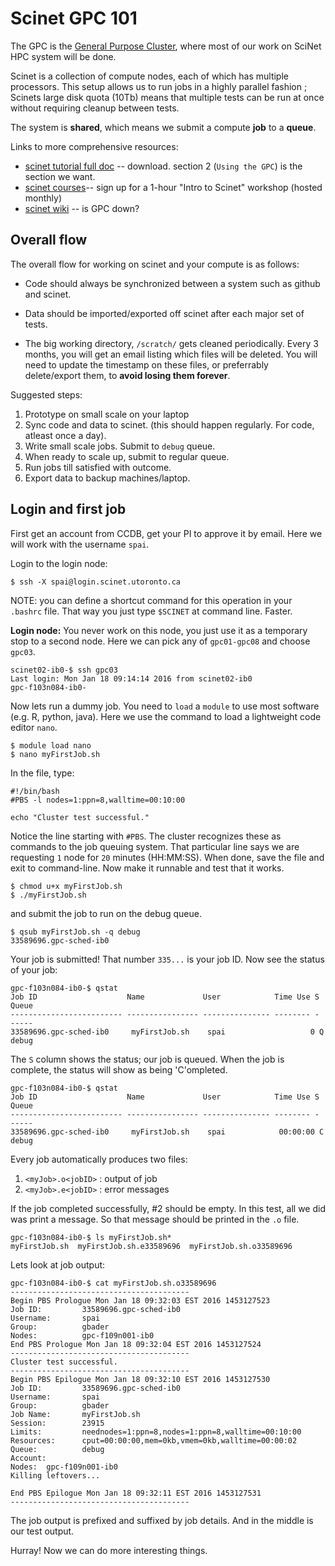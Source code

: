 # Scinet GPC 101

The GPC is the [General Purpose Cluster](https://wiki.scinet.utoronto.ca/wiki/index.php/GPC_Quickstart), where most of our work on SciNet HPC system will be done.

Scinet is a collection of compute nodes, each of which has multiple processors. This setup allows us to run jobs in a highly parallel fashion ; Scinets large disk quota (10Tb) means that multiple tests can be run at once without requiring cleanup between tests.

The system is **shared**, which means we submit a compute **job** to a **queue**. 


Links to more comprehensive resources:

* [scinet tutorial full doc](https://wiki.scinet.utoronto.ca/wiki/images/5/54/SciNet_Tutorial.pdf) -- download. section 2 (`Using the GPC`) is the section we want.
* [scinet courses](https://support.scinet.utoronto.ca/education/browse.php)-- sign up for a 1-hour "Intro to Scinet" workshop (hosted monthly)
* [scinet wiki](https://wiki.scinet.utoronto.ca/)  -- is GPC down?

## Overall flow

The overall flow for working on scinet and your compute is as follows:

* Code should always be synchronized between a system such as github and scinet. 

* Data should be imported/exported off scinet after each major set of tests. 
* The big working directory, `/scratch/` gets cleaned periodically. Every 3 months, you will get an email listing which files will be deleted. You will need to update the timestamp on these files, or preferrably delete/export them, to **avoid losing them forever**.

Suggested steps:

1. Prototype on small scale on your laptop
2. Sync code and data to scinet. (this should happen regularly. For code, atleast once a day).
3. Write small scale jobs. Submit to `debug` queue. 
4. When ready to scale up, submit to regular queue.
5. Run jobs till satisfied with outcome.
6. Export data to backup machines/laptop.

## Login and first job

First get an account from CCDB, get your PI to approve it by email. Here we will work with the username `spai`.

Login to the login node:

```
$ ssh -X spai@login.scinet.utoronto.ca
```

NOTE: you can define a shortcut command for this operation in your `.bashrc` file. That way you just type `$SCINET` at command line. Faster.

**Login node:** You never work on this node, you just use it as a temporary stop to a second node. Here we can pick any of `gpc01-gpc08` and choose `gpc03`.

```
scinet02-ib0-$ ssh gpc03
Last login: Mon Jan 18 09:14:14 2016 from scinet02-ib0
gpc-f103n084-ib0-
```

Now lets run a dummy job. You need to `load` a `module` to use most software (e.g. R, python, java). Here we use the command to load a lightweight code editor `nano`.

```
$ module load nano 
$ nano myFirstJob.sh
```

In the file, type:
```
#!/bin/bash
#PBS -l nodes=1:ppn=8,walltime=00:10:00

echo "Cluster test successful."
```

Notice the line starting with `#PBS`. The cluster recognizes these as commands to the job queuing system. That particular line says we are requesting `1` node for `20` minutes (HH:MM:SS). When done, save the file and exit to command-line. Now make it runnable and test that it works.

```
$ chmod u+x myFirstJob.sh
$ ./myFirstJob.sh
```

and submit the job to run on the debug queue.

```
$ qsub myFirstJob.sh -q debug
33589696.gpc-sched-ib0
```

Your job is submitted! That number `335...` is your job ID. Now see the status of your job:

```
gpc-f103n084-ib0-$ qstat
Job ID                    Name             User            Time Use S Queue
------------------------- ---------------- --------------- -------- - -----
33589696.gpc-sched-ib0     myFirstJob.sh    spai                   0 Q debug
```

The `S` column shows the status; our job is queued. When the job is complete, the status will show as being 'C'ompleted.

```
gpc-f103n084-ib0-$ qstat
Job ID                    Name             User            Time Use S Queue
------------------------- ---------------- --------------- -------- - -----
33589696.gpc-sched-ib0     myFirstJob.sh    spai            00:00:00 C debug
```

Every job automatically produces two files:

1. `<myJob>.o<jobID>` : output of job
2. `<myJob>.e<jobID>` : error messages

If the job completed successfully, #2 should be empty. In this test, all we did was print a message. So that message should be printed in the `.o` file.

```
gpc-f103n084-ib0-$ ls myFirstJob.sh*
myFirstJob.sh  myFirstJob.sh.e33589696  myFirstJob.sh.o33589696
```

Lets look at job output:
```
gpc-f103n084-ib0-$ cat myFirstJob.sh.o33589696 
----------------------------------------
Begin PBS Prologue Mon Jan 18 09:32:03 EST 2016 1453127523
Job ID:         33589696.gpc-sched-ib0
Username:       spai
Group:          gbader
Nodes:          gpc-f109n001-ib0
End PBS Prologue Mon Jan 18 09:32:04 EST 2016 1453127524
----------------------------------------
Cluster test successful.
----------------------------------------
Begin PBS Epilogue Mon Jan 18 09:32:10 EST 2016 1453127530
Job ID:         33589696.gpc-sched-ib0
Username:       spai
Group:          gbader
Job Name:       myFirstJob.sh
Session:        23915
Limits:         neednodes=1:ppn=8,nodes=1:ppn=8,walltime=00:10:00
Resources:      cput=00:00:00,mem=0kb,vmem=0kb,walltime=00:00:02
Queue:          debug
Account:
Nodes:  gpc-f109n001-ib0
Killing leftovers...

End PBS Epilogue Mon Jan 18 09:32:11 EST 2016 1453127531
----------------------------------------

```

The job output is prefixed and suffixed by job details.
And in the middle is our test output. 

Hurray! Now we can do more interesting things.


